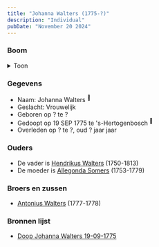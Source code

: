 ```yaml
---
title: "Johanna Walters (1775-?)"
description: "Individual"
pubDate: "November 20 2024"
---
```


### Boom
<details><summary>Toon</summary>

![test](https://www.plantuml.com/plantuml/svg/ZP9HQy8m4CVVyocE-R0deRNMJX7T78eR6nDqZ3r9sjpQq3IHN4Ha-DqNjNF2OFCjtFtlxlVFtIqvRjswKenAgLVSyWfIdfMvDMijxeqo5fpbcdmAjME550YPj9d2unkhbTj2XLMAbeuXScZHkEqAsLdNJ74Y-6G0C39Me5qKCYir4lNx5PTwC828xHYxXjbX5B5ZnTKKjR2oN1EySULRqnLmWeSW2ACkG6CSJUB9o3V-_92en0xwlPIdssLgd5FO6q0hWVbu1c4I1p0yKr6vLch9jLXcrX2bnhDuUHJ2u-iJX3TX1DVKdA9r9aUT6ieAprT3tIc5kT62mznKvqpjbcUQZCRHEFg3gNESaSJH9KYj09xlthqywNhvYQ7Vsw0GKkTUqeMN-yLUqJwGJ88WQDz0GycyS5jKocmypOxLlzPirWfM8_y4waeVsAVY3lkUzcWAhZN_jOIu0wS5_cyyxDRBIE9Bd0yFVjcjFm5_ery0)
</details>

### Gegevens
- Naam: Johanna Walters <sup><a href="../s00250/" style="text-decoration:none" title="Doop Johanna Walters 19-09-1775">:link:</a></sup>
- Geslacht: Vrouwelijk
- Geboren op ? te ? 
- Gedoopt op 19 SEP 1775 te 's-Hertogenbosch <sup><a href="../s00250/" style="text-decoration:none" title="Doop Johanna Walters 19-09-1775">:link:</a></sup>
- Overleden op ? te ?, oud ? jaar jaar 

### Ouders
- De vader is [Hendrikus Walters](../i00139/) (1750-1813)
- De moeder is [Allegonda Somers](../i00142/) (1753-1779)

### Broers en zussen
- [Antonius Walters](../i00163/) (1777-1778)

### Bronnen lijst
- [Doop Johanna Walters 19-09-1775](../s00250/)